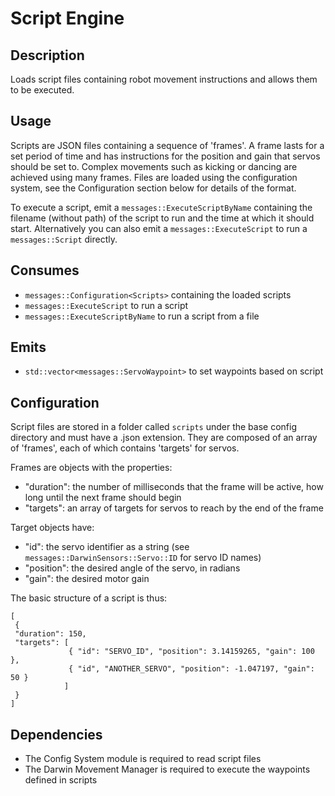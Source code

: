 Script Engine
=============

## Description

Loads script files containing robot movement instructions and allows them to
be executed.

## Usage

Scripts are JSON files containing a sequence of 'frames'. A frame lasts for a
set period of time and has instructions for the position and gain that servos
should be set to. Complex movements such as kicking or dancing are achieved
using many frames. Files are loaded using the configuration system, see the
Configuration section below for details of the format.

To execute a script, emit a `messages::ExecuteScriptByName` containing the
filename (without path) of the script to run and the time at which it should
start. Alternatively you can also emit a `messages::ExecuteScript` to run a
`messages::Script` directly.

## Consumes

* `messages::Configuration<Scripts>` containing the loaded scripts
* `messages::ExecuteScript` to run a script
* `messages::ExecuteScriptByName` to run a script from a file

## Emits

* `std::vector<messages::ServoWaypoint>` to set waypoints based on script

## Configuration

Script files are stored in a folder called `scripts` under the base config
directory and must have a .json extension. They are composed of an array of
'frames', each of which contains 'targets' for servos.

Frames are objects with the properties:

* "duration": the number of milliseconds that the frame will be active, how
  long until the next frame should begin
* "targets": an array of targets for servos to reach by the end of the frame

Target objects have:

* "id": the servo identifier as a string (see
  `messages::DarwinSensors::Servo::ID` for servo ID names)
* "position": the desired angle of the servo, in radians
* "gain": the desired motor gain

The basic structure of a script is thus:

    [
     {
     "duration": 150,
     "targets": [
                 { "id": "SERVO_ID", "position": 3.14159265, "gain": 100 },
                 { "id", "ANOTHER_SERVO", "position": -1.047197, "gain": 50 }
                ]
     }
    ]

## Dependencies

* The Config System module is required to read script files
* The Darwin Movement Manager is required to execute the waypoints defined in
  scripts

